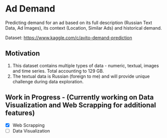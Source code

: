 # Ad Demand
Predicting demand for an ad based on its full description (Russian Text Data, Ad Images), its context (Location, Similar Ads) and historical demand.

Dataset: https://www.kaggle.com/c/avito-demand-prediction

## Motivation
1. This dataset contains multiple types of data - numeric, textual, images and time series. Total accounting to 129 GB.
2. The textual data is Russian (foreign to me) and will provide unique challenge during data exploration.


## Work in Progress - (Currently working on Data Visualization and Web Scrapping for additional features)
- [x] Web Scrapping
- [ ] Data Visualization
